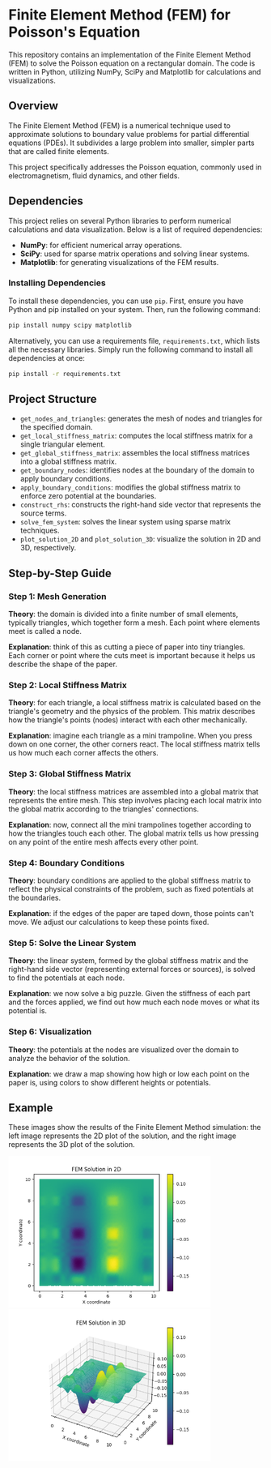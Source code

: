 # Finite Element Method (FEM) for Poisson's Equation

This repository contains an implementation of the Finite Element Method (FEM) to solve the Poisson equation on a 
rectangular domain. The code is written in Python, utilizing NumPy, SciPy and Matplotlib for calculations and 
visualizations.

## Overview

The Finite Element Method (FEM) is a numerical technique used to approximate solutions to boundary value problems for 
partial differential equations (PDEs). It subdivides a large problem into smaller, simpler parts that are called finite 
elements.

This project specifically addresses the Poisson equation, commonly used in electromagnetism, fluid dynamics, and other 
fields.

## Dependencies

This project relies on several Python libraries to perform numerical calculations and data visualization. Below is a 
list of required dependencies:

- **NumPy**: for efficient numerical array operations.
- **SciPy**: used for sparse matrix operations and solving linear systems.
- **Matplotlib**: for generating visualizations of the FEM results.

### Installing Dependencies

To install these dependencies, you can use `pip`. First, ensure you have Python and pip installed on your system. Then, 
run the following command:

```bash
pip install numpy scipy matplotlib
```

Alternatively, you can use a requirements file, `requirements.txt`, which lists all the necessary libraries. Simply run 
the following command to install all dependencies at once:

```bash
pip install -r requirements.txt
```

## Project Structure

- `get_nodes_and_triangles`: generates the mesh of nodes and triangles for the specified domain.
- `get_local_stiffness_matrix`: computes the local stiffness matrix for a single triangular element.
- `get_global_stiffness_matrix`: assembles the local stiffness matrices into a global stiffness matrix.
- `get_boundary_nodes`: identifies nodes at the boundary of the domain to apply boundary conditions.
- `apply_boundary_conditions`: modifies the global stiffness matrix to enforce zero potential at the boundaries.
- `construct_rhs`: constructs the right-hand side vector that represents the source terms.
- `solve_fem_system`: solves the linear system using sparse matrix techniques.
- `plot_solution_2D` and `plot_solution_3D`: visualize the solution in 2D and 3D, respectively.

## Step-by-Step Guide

### Step 1: Mesh Generation

**Theory**: the domain is divided into a finite number of small elements, typically triangles, which together form a 
mesh. Each point where elements meet is called a node.

**Explanation**: think of this as cutting a piece of paper into tiny triangles. Each corner or point where the cuts 
meet is important because it helps us describe the shape of the paper.

### Step 2: Local Stiffness Matrix

**Theory**: for each triangle, a local stiffness matrix is calculated based on the triangle's geometry and the physics 
of the problem. This matrix describes how the triangle's points (nodes) interact with each other mechanically.

**Explanation**: imagine each triangle as a mini trampoline. When you press down on one corner, the other corners react.
The local stiffness matrix tells us how much each corner affects the others.

### Step 3: Global Stiffness Matrix

**Theory**: the local stiffness matrices are assembled into a global matrix that represents the entire mesh. This step 
involves placing each local matrix into the global matrix according to the triangles' connections.

**Explanation**: now, connect all the mini trampolines together according to how the triangles touch each other. The 
global matrix tells us how pressing on any point of the entire mesh affects every other point.

### Step 4: Boundary Conditions

**Theory**: boundary conditions are applied to the global stiffness matrix to reflect the physical constraints of the 
problem, such as fixed potentials at the boundaries.

**Explanation**: if the edges of the paper are taped down, those points can't move. We adjust our calculations to keep 
these points fixed.

### Step 5: Solve the Linear System

**Theory**: the linear system, formed by the global stiffness matrix and the right-hand side vector (representing 
external forces or sources), is solved to find the potentials at each node.

**Explanation**: we now solve a big puzzle. Given the stiffness of each part and the forces applied, we find out how 
much each node moves or what its potential is.

### Step 6: Visualization

**Theory**: the potentials at the nodes are visualized over the domain to analyze the behavior of the solution.

**Explanation**: we draw a map showing how high or low each point on the paper is, using colors to show different 
heights or potentials.

## Example

These images show the results of the Finite Element Method simulation: the left image represents the 2D plot of the 
solution, and the right image represents the 3D plot of the solution.

<p float="left">
  <img src="images/2D.png" width="400"/>
  <img src="images/3D.png" width="400"/> 
</p>
